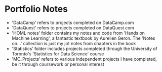 # Portfolio Notes
- 'DataCamp' refers to projects completed on DataCamp.com
- 'DataQuest' refers to projects completed on DataQuest.com
- 'HOML notes' folder contains my notes and code from 'Hands on Machine Learning', a fantastic textbook by Aurelien Geron. The 'Notes on...' collection is just my jot notes from chapters in the book
- 'Statistics' folder includes projects completed through the University of Toronto's 'Statistics for Data Science' course
- 'MC_Projects' refers to various independent projects I have completed, be it through coursework or personal interest
